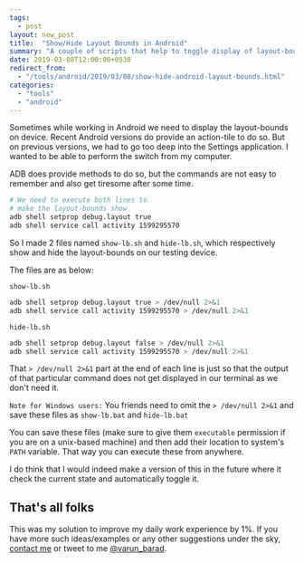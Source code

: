 ```yaml
---
tags:
  - post
layout: new_post
title:  "Show/Hide Layout Bounds in Android"
summary: "A couple of scripts that help to toggle display of layout-bounds on connected Android device using ADB."
date: 2019-03-08T12:00:00+0530
redirect_from:
  - "/tools/android/2019/03/08/show-hide-android-layout-bounds.html"
categories: 
  - "tools"
  - "android"
---
```


Sometimes while working in Android we need to display the layout-bounds on device. Recent Android versions do provide an action-tile to do so. But on previous versions, we had to go too deep into the Settings application. I wanted to be able to perform the switch from my computer.

ADB does provide methods to do so, but the commands are not easy to remember and also get tiresome after some time.

```bash
# We need to execute both lines to
# make the layout-bounds show
adb shell setprop debug.layout true
adb shell service call activity 1599295570
```

So I made 2 files named `show-lb.sh` and `hide-lb.sh`, which respectively show and hide the layout-bounds on our testing device.

The files are as below:

`show-lb.sh`

```bash
adb shell setprop debug.layout true > /dev/null 2>&1
adb shell service call activity 1599295570 > /dev/null 2>&1
```

`hide-lb.sh`

```bash
adb shell setprop debug.layout false > /dev/null 2>&1
adb shell service call activity 1599295570 > /dev/null 2>&1
```

That `> /dev/null 2>&1` part at the end of each line is just so that the output of that particular command does not get displayed in our terminal as we don't need it.

`Note for Windows users:` You friends need to omit the `> /dev/null 2>&1` and save these files as `show-lb.bat` and `hide-lb.bat` 

You can save these files (make sure to give them `executable` permission if you are on a unix-based machine) and then add their location to system's `PATH` variable. That way you can execute these from anywhere.

I do think that I would indeed make a version of this in the future where it check the current state and automatically toggle it.

## That's all folks

This was my solution to improve my daily work experience by 1%. If you have more such ideas/examples or any other suggestions  under the sky, [contact me][varun-contact] or tweet to me [@varun_barad][varun-twitter].

[varun-contact]: https://varunbarad.com/contact
[varun-twitter]: https://twitter.com/varun_barad
